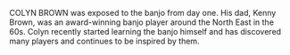 COLYN BROWN was exposed to the banjo from day one. His dad, Kenny Brown, was an award-winning banjo player around the North East in the 60s. Colyn recently started learning the banjo himself and has discovered many players and continues to be inspired by them.